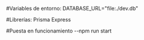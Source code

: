 #Variables de entorno:
DATABASE_URL="file:./dev.db"

#Librerías:
Prisma
Express

#Puesta en funcionamiento
--npm run start
